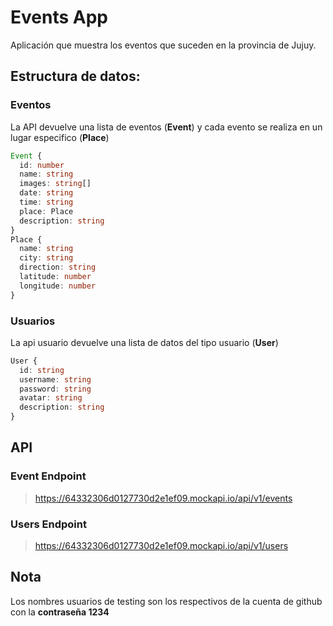 # Events App
Aplicación que muestra los eventos que suceden en la provincia de Jujuy.

## Estructura de datos:
### Eventos
La API devuelve una lista de eventos (**Event**) y cada evento se realiza en un lugar especifico (**Place**)
```ts
Event {
  id: number
  name: string
  images: string[]
  date: string
  time: string
  place: Place
  description: string
}
Place {
  name: string
  city: string
  direction: string
  latitude: number
  longitude: number
}
```
### Usuarios
La api usuario devuelve una lista de datos del tipo usuario (**User**)
```ts
User {
  id: string
  username: string
  password: string
  avatar: string
  description: string
}
```
## API
### Event Endpoint
> https://64332306d0127730d2e1ef09.mockapi.io/api/v1/events

### Users Endpoint
> https://64332306d0127730d2e1ef09.mockapi.io/api/v1/users

## Nota
Los nombres usuarios de testing son los respectivos de la cuenta de github con la **contraseña 1234**


